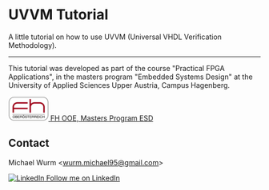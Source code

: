 # UVVM Tutorial

A little tutorial on how to use UVVM (Universal VHDL Verification Methodology).

----

This tutorial was developed as part of the course "Practical FPGA Applications", in the masters program "Embedded Systems Design" at the University of Applied Sciences Upper Austria, Campus Hagenberg.

[![FH Hagenberg](doc/fhooe-logo-small.png) FH OOE, Masters Program ESD](https://www.fh-ooe.at/en/hagenberg-campus/studiengaenge/master/embedded-systems-design/)

## Contact

Michael Wurm <<wurm.michael95@gmail.com>>

[![LinkedIn](https://i.stack.imgur.com/gVE0j.png) Follow me on LinkedIn](https://www.linkedin.com/in/michael-wurm/)
